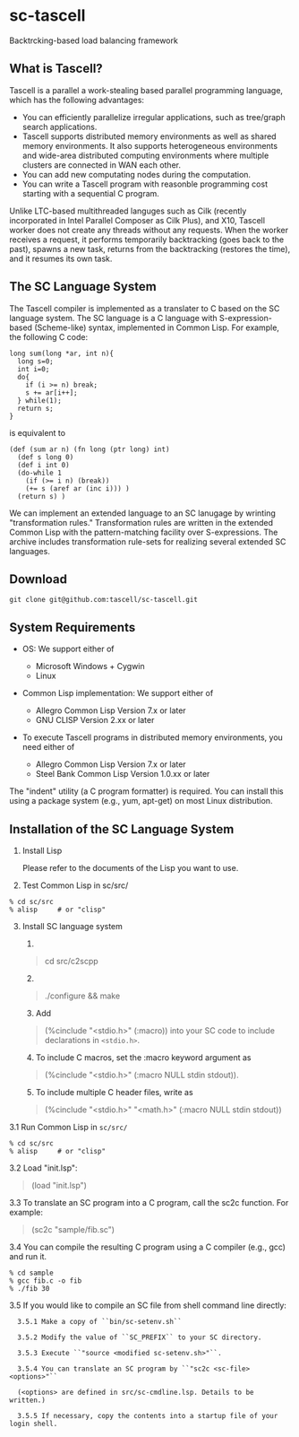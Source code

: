 # sc-tascell
Backtrcking-based load balancing framework

## What is Tascell?
Tascell is a parallel a work-stealing based parallel programming language, which has the following advantages:

- You can efficiently parallelize irregular applications, such as tree/graph search applications.
- Tascell supports distributed memory environments as well as shared memory environments. It also supports heterogeneous environments and wide-area distributed computing environments where multiple clusters are connected in WAN each other.
- You can add new computating nodes during the computation.
- You can write a Tascell program with reasonble programming cost starting with a sequential C program.

Unlike LTC-based multithreaded languges such as Cilk (recently incorporated in Intel Parallel Composer as Cilk Plus),
and X10, Tascell worker does not create any threads without any requests. When the worker receives a request, it performs temporarily backtracking 
(goes back to the past), spawns a new task, returns from the backtracking (restores the time), and it resumes its own task.

## The SC Language System
The Tascell compiler is implemented as a translater to C based on the SC language system. 
The SC language is a C language with S-expression-based (Scheme-like) syntax, implemented in Common Lisp. For example, the following C code:

```
long sum(long *ar, int n){
  long s=0;
  int i=0;
  do{
    if (i >= n) break;
    s += ar[i++];
  } while(1);
  return s;
}
```
is equivalent to
```
(def (sum ar n) (fn long (ptr long) int)
  (def s long 0)
  (def i int 0)
  (do-while 1
    (if (>= i n) (break))
    (+= s (aref ar (inc i))) )
  (return s) )
```
We can implement an extended language to an SC lanugage by wrinting "transformation rules." 
Transformation rules are written in the extended Common Lisp with the pattern-matching facility over S-expressions.
The archive includes transformation rule-sets for realizing several extended SC languages.

## Download
```
git clone git@github.com:tascell/sc-tascell.git
```

## System Requirements
* OS: We support either of

  - Microsoft Windows + Cygwin
  - Linux

* Common Lisp implementation: We support either of

  - Allegro Common Lisp Version 7.x or later
  - GNU CLISP Version 2.xx or later
  
* To execute Tascell programs in distributed memory environments, you need either of

  - Allegro Common Lisp Version 7.x or later
  - Steel Bank Common Lisp Version 1.0.xx or later

The "indent" utility (a C program formatter) is required. 
You can install this using a package system (e.g., yum, apt-get) on most Linux distribution.

## Installation of the SC Language System
1. Install Lisp

    Please refer to the documents of the Lisp you want to use.

2. Test Common Lisp in sc/src/
```
% cd sc/src
% alisp     # or "clisp"
```

3. Install SC language system

    1.
     > cd src/c2scpp

    2.
     > ./configure && make

    3. Add 
    > (%cinclude "<stdio.h>" (:macro))
    into your SC code to include declarations in ``<stdio.h>``.

    4. To include C macros, set the :macro keyword argument as
    > (%cinclude "<stdio.h>" (:macro NULL stdin stdout)).

    5. To include multiple C header files, write as
    > (%cinclude "<stdio.h>" "<math.h>" (:macro NULL stdin stdout))

3.1 Run Common Lisp in ``sc/src/``
```
% cd sc/src
% alisp     # or "clisp"
```

3.2 Load "init.lsp":
> (load "init.lsp")

3.3 To translate an SC program into a C program, call the sc2c function. For example:
> (sc2c "sample/fib.sc")

3.4 You can compile the resulting C program using a C compiler (e.g., gcc) and run it.
```
% cd sample
% gcc fib.c -o fib
% ./fib 30
```

3.5 If you would like to compile an SC file from shell command line directly:

      3.5.1 Make a copy of ``bin/sc-setenv.sh``
      
      3.5.2 Modify the value of ``SC_PREFIX`` to your SC directory.
      
      3.5.3 Execute ``"source <modified sc-setenv.sh>"``.
      
      3.5.4 You can translate an SC program by ``"sc2c <sc-file> <options>"``
      
      (<options> are defined in src/sc-cmdline.lsp. Details to be written.)
      
      3.5.5 If necessary, copy the contents into a startup file of your login shell.
      
